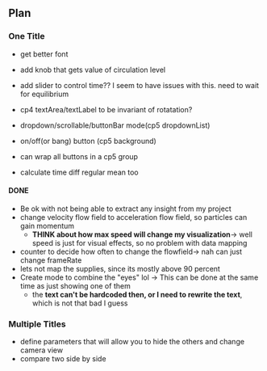 ## Plan
### One Title

* get better font
* add knob that gets value of circulation level
* add slider to control time?? I seem to have issues with this. need to wait for equilibrium
* cp4 textArea/textLabel to be invariant of rotatation?

* dropdown/scrollable/buttonBar mode(cp5 dropdownList)
* on/off(or bang) button (cp5 background)
* can wrap all buttons in a cp5 group


* calculate time diff regular mean too
#### DONE
* Be ok with not being able to extract any insight from my project
* change velocity flow field to acceleration flow field, so particles can gain momentum
    * **THINK about how max speed will change my visualization**-> well speed is just for visual effects, so no problem with data mapping
* counter to decide how often to change the flowfield-> nah can just change frameRate
* lets not map the supplies, since its mostly above 90 percent
* Create mode to combine the "eyes" lol -> This can be done at the same time as just showing one of them
    * the **text can't be hardcoded then, or I need to rewrite the text**, which is not that bad I guess
### Multiple Titles
* define parameters that will allow you to hide the others and change camera view
* compare two side by side



